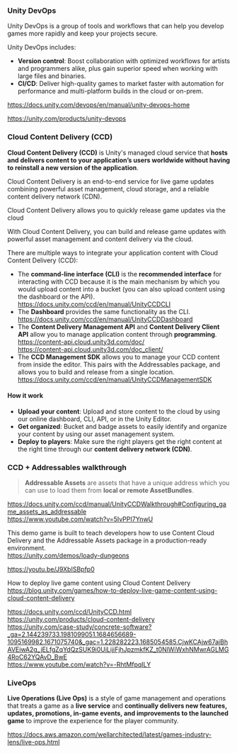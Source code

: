 ### Unity DevOps
Unity DevOps is a group of tools and workflows that can help you develop games more rapidly and keep your projects secure.

Unity DevOps includes:

-   **Version control**: Boost collaboration with optimized workflows for artists and programmers alike, plus gain superior speed when working with large files and binaries.
-   **CI/CD**: Deliver high-quality games to market faster with automation for performance and multi-platform builds in the cloud or on-prem.

https://docs.unity.com/devops/en/manual/unity-devops-home

https://unity.com/products/unity-devops

###  Cloud Content Delivery (CCD)
**Cloud Content Delivery (CCD)** is Unity's managed cloud service that **hosts and delivers content to your application’s users worldwide without having to reinstall a new version of the application**.

Cloud Content Delivery is an end-to-end service for live game updates combining powerful asset management, cloud storage, and a reliable content delivery network (CDN).

Cloud Content Delivery allows you to quickly release game updates via the cloud 

With Cloud Content Delivery, you can build and release game updates with powerful asset management and content delivery via the cloud.

There are multiple ways to integrate your application content with Cloud Content Delivery (CCD):

- The **command-line interface (CLI)** is the **recommended interface** for interacting with CCD because it is the main mechanism by which you would upload content into a bucket (you can also upload content using the dashboard or the API).
  https://docs.unity.com/ccd/en/manual/UnityCCDCLI
- The **Dashboard** provides the same functionality as the CLI. \
  https://docs.unity.com/ccd/en/manual/UnityCCDDashboard
- The **Content Delivery Management API** and **Content Delivery Client API** allow you to manage application content through **programming**.
  https://content-api.cloud.unity3d.com/doc/ \
  https://content-api.cloud.unity3d.com/doc_client/ 
- The **CCD Management SDK** allows you to manage your CCD content from inside the editor. This pairs with the Addressables package, and allows you to build and release from a single location.
  https://docs.unity.com/ccd/en/manual/UnityCCDManagementSDK
  
#### How it work

- **Upload your content**: Upload and store content to the cloud by using our online dashboard, CLI, API, or in the Unity Editor.
- **Get organized**: Bucket and badge assets to easily identify and organize your content by using our asset management system.
- **Deploy to players**: Make sure the right players get the right content at the right time through our **content delivery network (CDN)**.


### CCD + Addressables walkthrough

> **Addressable Assets** are assets that have a unique address which you can use to load them from **local or remote AssetBundles**.

https://docs.unity.com/ccd/manual/UnityCCDWalkthrough#Configuring_game_assets_as_addressable \
https://www.youtube.com/watch?v=5IvPPI7YnwU





This demo game is built to teach developers how to use Content Cloud Delivery and the Addressable Assets package in a production-ready environment. \
https://unity.com/demos/loady-dungeons

https://youtu.be/J9XbISBpfp0

How to deploy live game content using Cloud Content Delivery \
https://blog.unity.com/games/how-to-deploy-live-game-content-using-cloud-content-delivery




https://docs.unity.com/ccd/UnityCCD.html \
https://unity.com/products/cloud-content-delivery \
https://unity.com/case-study/concrete-software?_ga=2.144239733.1981099051.1684656689-1095169982.1671075740&_gac=1.228282223.1685054585.CjwKCAjw67ajBhAVEiwA2g_jELfgZqYdQzSUK9i0UiLijiFjhJpzmkfKZ_t0NlWiWxhNMwrAGLMG4RoC62YQAvD_BwE \
https://www.youtube.com/watch?v=-RhtMfpqILY

### LiveOps

**Live Operations (Live Ops)** is a style of game management and operations that treats a game as a **live service** and **continually delivers new features, updates, promotions, in-game events, and improvements to the launched game** to improve the experience for the player community.

https://docs.aws.amazon.com/wellarchitected/latest/games-industry-lens/live-ops.html
